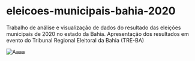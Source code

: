 # eleicoes-municipais-bahia-2020

Trabalho de análise e visualização de dados do resultado das eleições municipais de 2020 no estado da Bahia. Apresentação dos resultados em evento do Tribunal Regional Eleitoral da Bahia (TRE-BA)

![Aaaa](/viz/gráfico/coligacoes.png)
